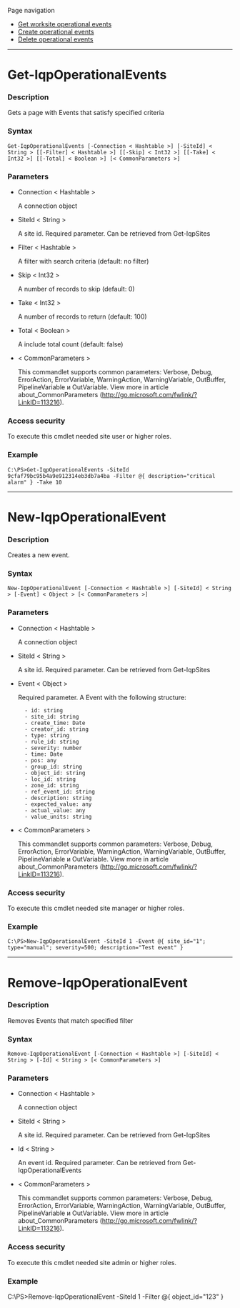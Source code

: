 Page navigation

* [Get worksite operational events](#OperationalEvents)
* [Create operational events](#new-OperationalEvent)
* [Delete operational events](#delete-OperationalEvents)

---

# <a name="OperationalEvents">Get-IqpOperationalEvents</a>
   
### Description

Gets a page with Events that satisfy specified criteria
    
### Syntax

    Get-IqpOperationalEvents [-Connection < Hashtable >] [-SiteId] < String > [[-Filter] < Hashtable >] [[-Skip] < Int32 >] [[-Take] < Int32 >] [[-Total] < Boolean >] [< CommonParameters >]
    
### Parameters

- Connection < Hashtable >

	A connection object
        
- SiteId < String >

    A site id. Required parameter. Can be retrieved from Get-IqpSites
        
- Filter < Hashtable >

    A filter with search criteria (default: no filter)
        
- Skip < Int32 >

    A number of records to skip (default: 0)
        
- Take < Int32 >

    A number of records to return (default: 100)
        
- Total < Boolean >

    A include total count (default: false)
        
- < CommonParameters >

    This commandlet supports common parameters: Verbose, Debug,
    ErrorAction, ErrorVariable, WarningAction, WarningVariable,
    OutBuffer, PipelineVariable и OutVariable. View more in article 
    about_CommonParameters (http://go.microsoft.com/fwlink/?LinkID=113216). 
    
### Access security 

To execute this cmdlet needed site user or higher roles.

### Example
    
    C:\PS>Get-IqpOperationalEvents -SiteId 9cfaf79bc95b4a9e912314eb3db7a4ba -Filter @{ description="critical alarm" } -Take 10

---

# <a name="new-OperationalEvent">New-IqpOperationalEvent</a>

### Description

Creates a new event.
    
### Syntax

    New-IqpOperationalEvent [-Connection < Hashtable >] [-SiteId] < String > [-Event] < Object > [< CommonParameters >]
    
### Parameters

- Connection < Hashtable >

	A connection object
        
- SiteId < String >

    A site id. Required parameter. Can be retrieved from Get-IqpSites
        
- Event < Object >

    Required parameter. A Event with the following structure:
    
        - id: string
        - site_id: string
        - create_time: Date
        - creator_id: string
        - type: string
        - rule_id: string
        - severity: number
        - time: Date
        - pos: any
        - group_id: string
        - object_id: string
        - loc_id: string
        - zone_id: string
        - ref_event_id: string
        - description: string
        - expected_value: any
        - actual_value: any
        - value_units: string

- < CommonParameters >

    This commandlet supports common parameters: Verbose, Debug,
    ErrorAction, ErrorVariable, WarningAction, WarningVariable,
    OutBuffer, PipelineVariable и OutVariable. View more in article 
    about_CommonParameters (http://go.microsoft.com/fwlink/?LinkID=113216). 
    
### Access security 

To execute this cmdlet needed site manager or higher roles.

### Example
    
    C:\PS>New-IqpOperationalEvent -SiteId 1 -Event @{ site_id="1"; type="manual"; severity=500; description="Test event" }

---

# <a name="delete-OperationalEvent">Remove-IqpOperationalEvent</a>
    
### Description

Removes Events that match specified filter
    
### Syntax

    Remove-IqpOperationalEvent [-Connection < Hashtable >] [-SiteId] < String > [-Id] < String > [< CommonParameters >]
    
### Parameters

- Connection < Hashtable >

	A connection object
        
- SiteId < String >

    A site id. Required parameter. Can be retrieved from Get-IqpSites
        
- Id < String >

    An event id. Required parameter. Can be retrieved from Get-IqpOperationalEvents

- < CommonParameters >

    This commandlet supports common parameters: Verbose, Debug,
    ErrorAction, ErrorVariable, WarningAction, WarningVariable,
    OutBuffer, PipelineVariable и OutVariable. View more in article 
    about_CommonParameters (http://go.microsoft.com/fwlink/?LinkID=113216). 
    
### Access security 

To execute this cmdlet needed site admin or higher roles.

### Example
    
   C:\PS>Remove-IqpOperationalEvent -SiteId 1 -Filter @{ object_id="123" }